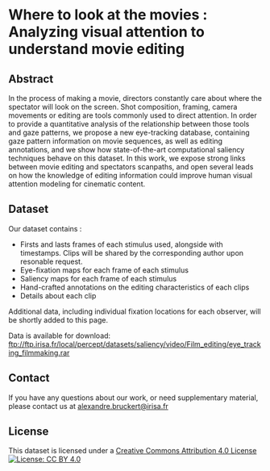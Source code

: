 # Where to look at the movies : Analyzing visual attention to understand movie editing

## Abstract

In the process of making a movie, directors constantly care about where the spectator will look on the screen. Shot composition, framing, camera movements or editing are tools commonly used to direct attention. In order to provide a quantitative analysis of the relationship between those tools and gaze patterns, we propose a new eye-tracking database, containing gaze pattern information on movie sequences, as well as editing annotations, and we show how state-of-the-art computational saliency techniques behave on this dataset. In this work, we expose strong links between movie editing and spectators scanpaths, and open several leads on how the knowledge of editing information could improve human visual attention modeling for cinematic content.

## Dataset

Our dataset contains :
  - Firsts and lasts frames of each stimulus used, alongside with timestamps. Clips will be shared by the corresponding author upon resonable request.
  - Eye-fixation maps for each frame of each stimulus
  - Saliency maps for each frame of each stimulus
  - Hand-crafted annotations on the editing characteristics of each clips
  - Details about each clip

Additional data, including individual fixation locations for each observer, will be shortly added to this page.

Data is available for download: ftp://ftp.irisa.fr/local/percept/datasets/saliency/video/Film_editing/eye_tracking_filmmaking.rar

## Contact

 If you have any questions about our work, or need supplementary material, please contact us at <alexandre.bruckert@irisa.fr>

## License

This dataset is licensed under a [Creative Commons Attribution 4.0 License](https://creativecommons.org/licenses/by/4.0/legalcode) [![License: CC BY 4.0](https://licensebuttons.net/l/by/4.0/80x15.png)](http://creativecommons.org/licenses/by/4.0/)
